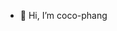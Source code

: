 - 👋 Hi, I’m coco-phang







<!---
coco-phang/coco-phang is a ✨ special ✨ repository because its `README.md` (this file) appears on your GitHub profile.
You can click the Preview link to take a look at your changes.
--->
